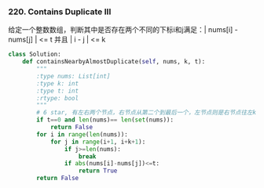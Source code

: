 ### 220. Contains Duplicate III 
给定一个整数数组，判断其中是否存在两个不同的下标i和j满足：| nums[i] - nums[j] | <= t 并且 | i - j | <= k


```python
class Solution:
    def containsNearbyAlmostDuplicate(self, nums, k, t):
        """
        :type nums: List[int]
        :type k: int
        :type t: int
        :rtype: bool
        """
        # 6 star, 有左右两个节点，右节点从第二个到最后一个，左节点则是右节点往左k个之间的范围
        if t==0 and len(nums)== len(set(nums)):
            return False
        for i in range(len(nums)):
            for j in range(i+1, i+k+1):
                if j>=len(nums):
                    break
                if abs(nums[i]-nums[j])<=t:
                    return True
        return False
```